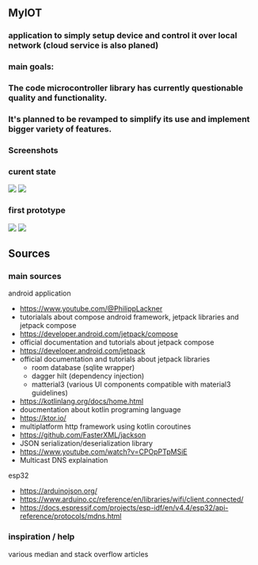 ## MyIOT

### application to simply setup device and control it over local network (cloud service is also planed)

### main goals:

### The code microcontroller library has currently questionable quality and functionality.

### It's planned to be revamped to simplify its use and implement bigger variety of features.

### Screenshots

### curent state

![](https://cdn.discordapp.com/attachments/856286428715155486/1058163004178432101/Screenshot_2022-12-30-00-21-05-86_23071cf58cd4c40ee351973e03c84198.jpg)
![](https://cdn.discordapp.com/attachments/856286428715155486/1058068754161991750/Screenshot_2022-12-29-18-07-06-81_23071cf58cd4c40ee351973e03c84198.jpg)

### first prototype

![](https://cdn.discordapp.com/attachments/856286428715155486/1061098708546113556/received_3681967445363960.jpg)
![](https://cdn.discordapp.com/attachments/856286428715155486/1061098777215238184/received_3217991741797345.jpg)

## Sources

### main sources

android application

- https://www.youtube.com/@PhilippLackner
- tutorialals about compose android framework, jetpack libraries and jetpack compose
- https://developer.android.com/jetpack/compose
- official documentation and tutorials about jetpack compose
- https://developer.android.com/jetpack
- official documentation and tutorials about jetpack libraries
    - room database (sqlite wrapper)
    - dagger hilt (dependency injection)
    - matterial3 (various UI components compatible with material3 guidelines)
- https://kotlinlang.org/docs/home.html
- doucmentation about kotlin programing language
- https://ktor.io/
- multiplatform http framework using kotlin coroutines
- https://github.com/FasterXML/jackson
- JSON serialization/deserialization library
- https://www.youtube.com/watch?v=CPOpPTpMSiE
- Multicast DNS explaination

esp32

- https://arduinojson.org/
- https://www.arduino.cc/reference/en/libraries/wifi/client.connected/
- https://docs.espressif.com/projects/esp-idf/en/v4.4/esp32/api-reference/protocols/mdns.html

### inspiration / help

various median and stack overflow articles